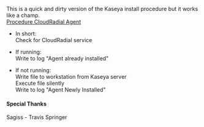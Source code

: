 This is a quick and dirty version of the Kaseya install procedure but it works like a champ.  
[Procedure CloudRadial Agent](Procedure%20CloudRadial%20Agent.xml)

* In short:  
   Check for CloudRadial service
   
* If running:  
	Write to log "Agent already installed"
  
* If not running:  
   Write file to workstation from Kaseya server  
   Execute file silently  
   Write to log "Agent Newly Installed"
   
#### Special Thanks
 Sagiss - Travis Springer
